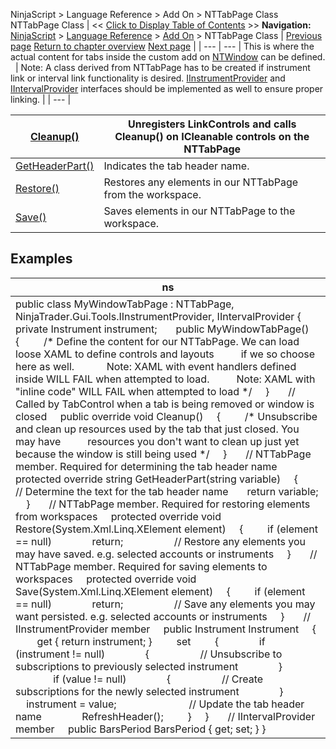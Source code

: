 ﻿
NinjaScript \> Language Reference \> Add On \> NTTabPage Class
NTTabPage Class
| \<\< [Click to Display Table of Contents](nttabpage_class.md) \>\> **Navigation:**     [NinjaScript](ninjascript.md) \> [Language Reference](language_reference_wip.md) \> [Add On](add_on.md) \> NTTabPage Class | [Previous page](workspaceoptions.md) [Return to chapter overview](add_on.md) [Next page](nttabpage_cleanup.md) |
| --- | --- |
This is where the actual content for tabs inside the custom add on [NTWindow](ntwindow.md) can be defined.
 
| Note: A class derived from NTTabPage has to be created if instrument link or interval link functionality is desired. [IInstrumentProvider](iinstrumentprovider_interface.md) and [IIntervalProvider](iintervalprovider_interface.md) interfaces should be implemented as well to ensure proper linking. |
| --- |

| [Cleanup()](nttabpage_cleanup.md) | Unregisters LinkControls and calls Cleanup() on ICleanable controls on the NTTabPage |
| --- | --- |
| [GetHeaderPart()](getheaderpart.md) | Indicates the tab header name. |
| [Restore()](nttabpage_restore.md) | Restores any elements in our NTTabPage from the workspace. |
| [Save()](nttabpage_save.md) | Saves elements in our NTTabPage to the workspace. |

## 
## Examples
| ns |
| --- |
| public class MyWindowTabPage : NTTabPage, NinjaTrader.Gui.Tools.IInstrumentProvider, IIntervalProvider {      private Instrument instrument;        public MyWindowTabPage()      {          /\* Define the content for our NTTabPage. We can load loose XAML to define controls and layouts           if we so choose here as well.             Note: XAML with event handlers defined inside WILL FAIL when attempted to load.           Note: XAML with "inline code" WILL FAIL when attempted to load \*/      }        // Called by TabControl when a tab is being removed or window is closed      public override void Cleanup()      {          /\* Unsubscribe and clean up resources used by the tab that just closed. You may have           resources you don't want to clean up just yet because the window is still being used \*/      }        // NTTabPage member. Required for determining the tab header name      protected override string GetHeaderPart(string variable)      {          // Determine the text for the tab header name        return variable;      }        // NTTabPage member. Required for restoring elements from workspaces      protected override void Restore(System.Xml.Linq.XElement element)      {          if (element \=\= null)                return;                     // Restore any elements you may have saved. e.g. selected accounts or instruments      }        // NTTabPage member. Required for saving elements to workspaces      protected override void Save(System.Xml.Linq.XElement element)      {          if (element \=\= null)                return;                     // Save any elements you may want persisted. e.g. selected accounts or instruments      }        // IInstrumentProvider member      public Instrument Instrument      {          get { return instrument; }          set          {                if (instrument !\= null)                {                    // Unsubscribe to subscriptions to previously selected instrument                }                                if (value !\= null)                {                    // Create subscriptions for the newly selected instrument                }                  instrument \= value;                             // Update the tab header name                RefreshHeader();          }      }        // IIntervalProvider member      public BarsPeriod BarsPeriod { get; set; } } |
